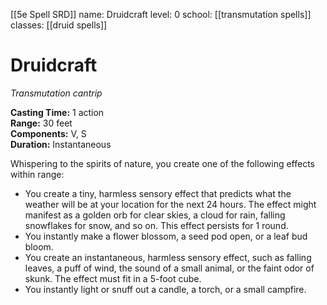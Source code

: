 [[5e Spell SRD]]
name: Druidcraft
level: 0
school: [[transmutation spells]]
classes: [[druid spells]]

# Druidcraft 
_Transmutation cantrip_ 

**Casting Time:** 1 action    
**Range:** 30 feet    
**Components:** V, S    
**Duration:** Instantaneous 

Whispering to the spirits of nature, you create one of the following effects within range: 
* You create a tiny, harmless sensory effect that predicts what the weather will be at your location for the next 24 hours. The effect might manifest as a golden orb for clear skies, a cloud for rain, falling snowflakes for snow, and so on. This effect persists for 1 round. 
* You instantly make a flower blossom, a seed pod open, or a leaf bud bloom. 
* You create an instantaneous, harmless sensory effect, such as falling leaves, a puff of wind, the sound of a small animal, or the faint odor of skunk. The effect must fit in a 5-foot cube. 
* You instantly light or snuff out a candle, a torch, or a small campfire.